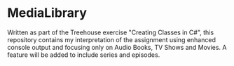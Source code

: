 # MediaLibrary
Written as part of the Treehouse exercise "Creating Classes in C#", this repository contains my interpretation of the assignment using enhanced console output and focusing only on Audio Books, TV Shows and Movies. A feature will be added to include series and episodes.
